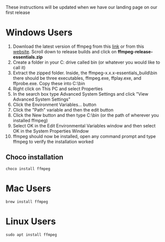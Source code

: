 These instructions will be updated when we have our landing page on our first release

# Windows Users
1. Download the latest version of ffmpeg from this [link](https://www.gyan.dev/ffmpeg/builds/ffmpeg-release-essentials.zip/) or from this [website](https://www.gyan.dev/ffmpeg/builds/). Scroll down to release builds and click on **ffmpeg-release-essentials.zip**
2. Create a folder in your C: drive called bin (or whatever you would like to call it)
3. Extract the zipped folder. Inside, the ffmpeg-x.x.x-essentials_build\bin there should be three executables, ffmpeg.exe, ffplay.exe, and ffprobe.exe. Copy these into C:\bin
4. Right click on This PC and select Properties
5. In the search box type Advanced System Settings and click "View Advanced System Settings"
6. Click the Environment Variables... button
7. Click the "Path" variable and then the edit button
8. Click the New button and then type C:\bin (or the path of wherever you installed ffmpeg)
9. Select OK in the Edit Environmental Variables window and then select OK in the System Properties Window
10. ffmpeg should now be installed, open any command prompt and type ffmpeg to verify the installation worked

## Choco installation
`choco install ffmpeg`

# Mac Users
`brew install ffmpeg`

# Linux Users
`sudo apt install ffmpeg`
